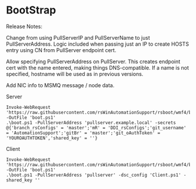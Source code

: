 BootStrap
========

Release Notes:

Change from using PullServerIP and PullServerName to just PullServerAddress. Logic included when passing just an IP to create HOSTS entry using CN from PullServer endpoint cert.

Allow specifying PullServerAddress on PullServer. This creates endpoint cert with the name entered, making things DNS-compatible. If a name is not specified, hostname will be used as in previous versions.

Add NIC info to MSMQ message / node data.


Server
```PoSh
Invoke-WebRequest 'https://raw.githubusercontent.com/rsWinAutomationSupport/rsboot/wmf4/boot.ps1' -OutFile 'boot.ps1'
.\boot.ps1 -PullServerAddress 'pullserver.example.local' -secrets @{'branch_rsConfigs' = 'master';'mR' = 'DDI_rsConfigs';'git_username' = 'AutomationSupport';'gitBr' = 'master';'git_oAuthToken' = 'YOUROAUTHTOKEN','shared_key' = ''}
```
Client
```PoSh
Invoke-WebRequest 'https://raw.githubusercontent.com/rsWinAutomationSupport/rsboot/wmf4/boot.ps1' -OutFile 'boot.ps1'
.\boot.ps1 -PullServerAddress 'pullserver' -dsc_config 'Client.ps1' -shared_key ''
```
